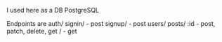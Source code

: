 I used here as a DB PostgreSQL

Endpoints are 
auth/
  signin/ - post
  signup/ - post
  users/
posts/
  :id - post, patch, delete, get
  / - get
  
